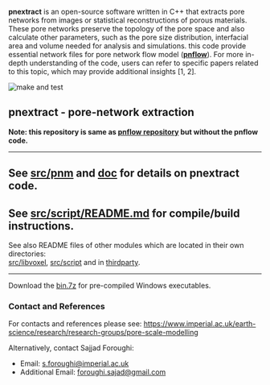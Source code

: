 
**pnextract** is an open-source software written in C++ that extracts pore networks from images or statistical reconstructions of porous materials. These pore networks preserve the topology of the pore space and also calculate other parameters, such as the pore size distribution, interfacial area and volume needed for analysis and simulations. this code provide essential network files for pore network flow model ([**pnflow**](https://github.com/aliraeini/pnflow)). 
For more in-depth understanding of the code, users can refer to specific papers related to this topic, which may provide additional insights [1, 2].


![make and test](https://github.com/aliraeini/pnextract/workflows/make%20and%20test/badge.svg)

##  pnextract - pore-network extraction

**Note: this repository is same as [pnflow repository](https://github.com/aliraeini/pnflow) but without the pnflow code.**

 ----------------------------------------------------------------
 
## See [src/pnm](src/pnm) and [doc](doc) for details on pnextract code.

## See [src/script/README.md](src/script/README.md) for compile/build instructions.

See also README files of other modules which are located in their own directories:    
[src/libvoxel](src/libvoxel), [src/script](src/script) and in [thirdparty](thirdparty).


 ----------------------------------------------------------------

Download the [bin.7z](bin.7z) for pre-compiled Windows executables. 

### Contact and References ###

For contacts and references please see: 
https://www.imperial.ac.uk/earth-science/research/research-groups/pore-scale-modelling


Alternatively, contact Sajjad Foroughi:
- Email: s.foroughi@imperial.ac.uk
- Additional Email: foroughi.sajad@gmail.com


